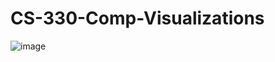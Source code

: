 # CS-330-Comp-Visualizations

![image](https://github.com/user-attachments/assets/74a2fbb0-7fb3-4225-be65-300a37b0e74d)
